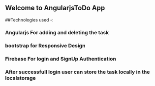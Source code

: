 ## Welcome to AngularjsToDo App 

##Technologies used -:
### Angularjs For adding and deleting the task
### bootstrap for Responsive Design
### Firebase For login and SignUp Authentication
### After successfull login user can store the task locally in the localstorage
